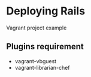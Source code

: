 # Deploying Rails

Vagrant project example

## Plugins requirement

- vagrant-vbguest
- vagrant-librarian-chef